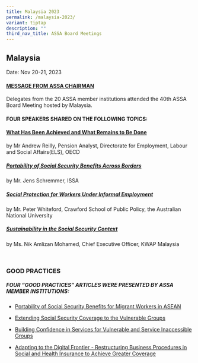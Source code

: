 ```yaml
---
title: Malaysia 2023
permalink: /malaysia-2023/
variant: tiptap
description: ""
third_nav_title: ASSA Board Meetings
---
```

<h2>Malaysia</h2>
<p>Date: Nov 20-21, 2023</p>
<h4><a href="/files/ASSA%20Board%20Meeting/Malaysia%202023/2023ASSAChairmanstatement.pdf" rel="noopener noreferrer nofollow" target="_blank">MESSAGE FROM ASSA CHAIRMAN</a></h4>
<p>Delegates from the 20 ASSA member institutions attended the 40th ASSA
Board Meeting hosted by Malaysia.</p>
<h4>FOUR SPEAKERS SHARED ON THE FOLLOWING TOPICS:</h4>
<h4><a href="/files/ASSA Board Meeting/Malaysia 2023/2023seminarreilly.pdf" rel="noopener noreferrer nofollow" target="_blank">What Has Been Achieved and What Remains to Be Done</a></h4>
<p>by Mr Andrew Reilly, Pension Analyst, Directorate for Employment, Labour
and Social Affairs(ELS), OECD</p>
<h5><a href="/files/ASSA Board Meeting/Malaysia 2023/2023GPPortability_of_Social_Security_Benefits_for_Migrant_Workers_in_ASEAN.pdf" rel="noopener noreferrer nofollow" target="_blank">Portability of Social Security Benefits Across Borders</a></h5>
<p>by Mr. Jens Schremmer, ISSA</p>
<h5><a href="/files/ASSA Board Meeting/Malaysia 2023/2023seminarwhiteford.pdf" rel="noopener noreferrer nofollow" target="_blank">Social Protection for Workers Under Informal Employment</a></h5>
<p>by Mr. Peter Whiteford, Crawford School of Public Policy, the Australian
National University</p>
<h5><a href="/files/ASSA%20Board%20Meeting/Malaysia%202023/2023seminarmohamed.pdf" rel="noopener noreferrer nofollow" target="_blank">Sustainability in the Social Security Context</a></h5>
<p>by Ms. Nik Amlizan Mohamed, Chief Executive Officer, KWAP Malaysia</p>
<p>
<br>
</p>
<h3>GOOD PRACTICES</h3>
<h5>FOUR “GOOD PRACTICES” ARTICLES WERE PRESENTED BY ASSA MEMBER INSTITUTIONS:</h5>
<ul data-tight="true" class="tight">
<li>
<p><a href="/files/ASSA%20Board%20Meeting/Malaysia%202023/2023GPPortability_of_Social_Security_Benefits_for_Migrant_Workers_in_ASEAN.pdf" rel="noopener noreferrer nofollow" target="_blank">Portability of Social Security Benefits for Migrant Workers in ASEAN</a>
</p>
</li>
<li>
<p><a href="/files/ASSA%20Board%20Meeting/Malaysia%202023/2023GPExtending_Social_Security_Coverage_to_the_Vulnerable_Groups.pdf" rel="noopener noreferrer nofollow" target="_blank">Extending Social Security Coverage to the Vulnerable Groups</a>
</p>
</li>
<li>
<p><a href="/files/ASSA%20Board%20Meeting/Malaysia%202023/2023GPBuilding_Confidence_in_Services_for_Vulnerable_and_Service_Inaccessible_Groups.pdf" rel="noopener noreferrer nofollow" target="_blank">Building Confidence in Services for Vulnerable and Service Inaccessible Groups</a>
</p>
</li>
<li>
<p><a href="/files/ASSA%20Board%20Meeting/Malaysia%202023/2023GPAdapting_To_The_Digital_Frontier.pdf" rel="noopener noreferrer nofollow" target="_blank">Adapting to the Digital Frontier - Restructuring Business Procedures in Social and Health Insurance to Achieve Greater Coverage</a>
</p>
</li>
</ul>
<p></p>